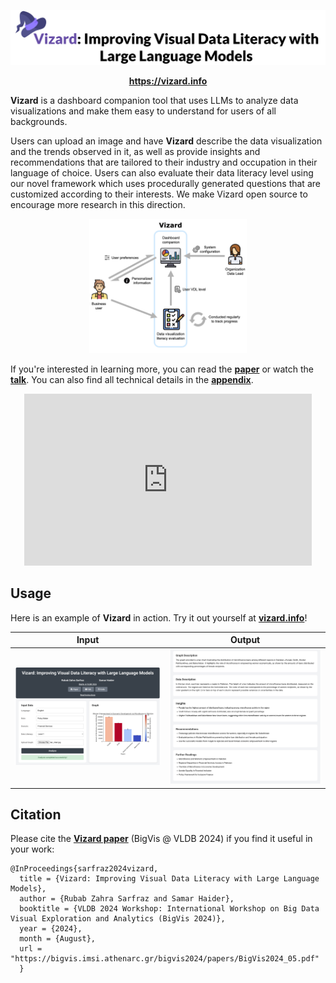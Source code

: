 ![Vizard Dashboard](uploaded_images/header.png)

<p align="center">
    <a href="https://vizard.info"><b>https://vizard.info</b></a>
</p>

**Vizard** is a dashboard companion tool that uses LLMs to analyze data visualizations and make them easy to understand for users of all backgrounds. 

Users can upload an image and have **Vizard** describe the data visualization and the trends observed in it, as well as provide insights and recommendations that are tailored to their industry and occupation in their language of choice. Users can also evaluate their data literacy level using our novel framework which uses procedurally generated questions that are customized according to their interests. We make Vizard open source to encourage more research in this direction.

<p align="center">
    <img src="uploaded_images/system_diagram.png" alt="System Diagram" width="50%">
</p>

If you're interested in learning more, you can read the **[paper](https://rubabzs.github.io/files/vizard.pdf)** or watch the **[talk](https://www.youtube.com/watch?v=GvphIVJlKgM)**. You can also find all technical details in the **[appendix](https://github.com/rubabzs/vizard/blob/main/vizard_appendix.pdf)**.


<p align="center">
<iframe width="460" height="275" src="https://www.youtube.com/embed/GvphIVJlKgM?si=x93lYtlsEFsDJO5M" title="YouTube video player" frameborder="0" allow="accelerometer; autoplay; clipboard-write; encrypted-media; gyroscope; picture-in-picture; web-share" referrerpolicy="strict-origin-when-cross-origin" allowfullscreen></iframe>
</p>

## Usage

Here is an example of **Vizard** in action. Try it out yourself at **[vizard.info](https://vizard.info/)**!

| Input | Output |
|-------------------------|-------------------------|
| ![Visualization Example 1](uploaded_images/interface_1.png) | ![Visualization Example 2](uploaded_images/interface_2.png) |

## Citation

Please cite the **[Vizard paper](https://rubabzs.github.io/files/vizard.pdf)** (BigVis @ VLDB 2024) if you find it useful in your work:

~~~~
@InProceedings{sarfraz2024vizard,
  title = {Vizard: Improving Visual Data Literacy with Large Language Models},
  author = {Rubab Zahra Sarfraz and Samar Haider},
  booktitle = {VLDB 2024 Workshop: International Workshop on Big Data Visual Exploration and Analytics (BigVis 2024)},
  year = {2024},
  month = {August},
  url = "https://bigvis.imsi.athenarc.gr/bigvis2024/papers/BigVis2024_05.pdf"
  }
~~~~
